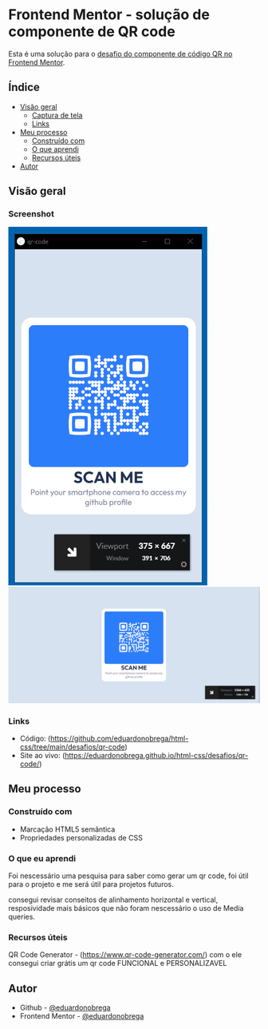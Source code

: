 # Frontend Mentor - solução de componente de QR code

Esta é uma solução para o [desafio do componente de código QR no Frontend Mentor](https://www.frontendmentor.io/challenges/qr-code-component-iux_sIO_H).

## Índice

- [Visão geral](#visão-geral)
  - [Captura de tela](#screenshot)
  - [Links](#links)
- [Meu processo](#meu-processo)
  - [Construído com](#construído-com)
  - [O que aprendi](#o-que-eu-aprendi)
  - [Recursos úteis](#recursos-úteis)
- [Autor](#autor)

## Visão geral

### Screenshot

![](./screenshot/screenshot-1.png)
![](./screenshot/screenshot-2.png)

### Links

- Código: (https://github.com/eduardonobrega/html-css/tree/main/desafios/qr-code)
- Site ao vivo: (https://eduardonobrega.github.io/html-css/desafios/qr-code/)


## Meu processo

### Construído com
- Marcação HTML5 semântica
- Propriedades personalizadas de CSS

### O que eu aprendi

Foi nescessário uma pesquisa para saber como gerar um qr code, foi útil para o projeto e me será útil para projetos futuros.

consegui revisar conseitos de alinhamento horizontal e vertical, resposividade mais básicos que não foram nescessário o uso de Media queries.

### Recursos úteis

QR Code Generator - (https://www.qr-code-generator.com/)
com o ele consegui criar grátis um qr code FUNCIONAL e PERSONALIZAVEL

## Autor

- Github - [@eduardonobrega](https://github.com/eduardonobrega)
- Frontend Mentor - [@eduardonobrega](https://www.frontendmentor.io/profile/eduardonobrega)